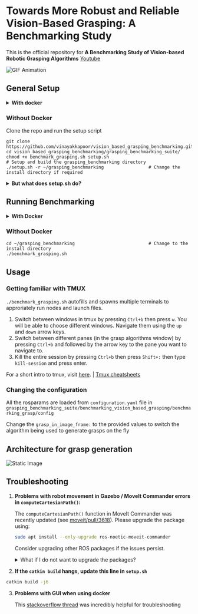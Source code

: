 
# Towards More Robust and Reliable Vision-Based Grasping: A Benchmarking Study

This is the official repository for **A Benchmarking Study of Vision-based Robotic Grasping Algorithms**
[Youtube](https://www.youtube.com/watch?v=hmgh5JGP-Ak)

![GIF Animation](benchmarking_readme_gif.gif)
<!---
#### Video Demo of the benchmarking experiemnts
<a href="https://youtu.be/hmgh5JGP-Ak" target="_blank" rel="noopener noreferrer">
    <img src="https://img.youtube.com/vi/hmgh5JGP-Ak/0.jpg" alt="Video Demo" width="800" height="500">
-->

## General Setup

<details>
  <summary> <b>With docker</b></summary>

Make sure you have *docker* installed on your system. Refer to the official docker setup [instructions](https://docs.docker.com/engine/install/) if you do not have docker installed.

Pull the docker image for this project using

    docker pull vinayakapoor/grasping_benchmarking_image:v0

#### Building your own docker image
To build your own docker image, clone the repo and use `docker build`

    git clone https://github.com/vinayakkapoor/vision_based_grasping_benchmarking.git
    cd vision_based_grasping_benchmarking
    docker build -t grasping_benchmarking_image:v0 .
You might need to add `sudo` depending on how your docker daemon is configured

    sudo docker build -t grasping_benchmarking_image:v0 .
</details>

### Without Docker
Clone the repo and run the setup script

    git clone https://github.com/vinayakkapoor/vision_based_grasping_benchmarking.git
    cd vision_based_grasping_benchmarking/grasping_benchmarking_suite/
    chmod +x benchmark_grasping.sh setup.sh
    # Setup and build the grasping_benchmarking directory
    ./setup.sh -r ~/grasping_benchmarking                 # Change the install directory if required

<details>
  <summary><b>But what does setup.sh do?</b></summary>
    The bash file appropriately installs all the necessary requirements and sets up the following structure -

```
grasping_benchmarking
├── benchmark_grasping.sh
├── benchmarking_ws
│   ├── build
│   ├── devel
│   ├── logs
│   └── src
├── grasp_algo_ws
│   ├── build
│   ├── devel
│   ├── logs
│   └── src
├── panda_sim_ws
│   ├── build
│   ├── devel
│   ├── logs
│   └── src
└── venv
    ├── bin
    ├── include
    ├── lib
    ├── lib64 -> lib
    ├── pyvenv.cfg
    └── share

```
</details>


## Running Benchmarking

<details>
  <summary><b>With Docker</b></summary>

  Run the image using

  ```sh
  xhost +
  sudo docker container run --rm -e DISPLAY=$DISPLAY --net host -v /tmp/.X11-unix:/tmp/.X11-unix -it grasping_benchmarking_image:v0
  ```

Then run the container using
```sh
./benchmark_grasping.sh
```

Run `xhost -` when you're done

</details>



### Without Docker

    cd ~/grasping_benchmarking                            # Change to the install directory
    ./benchmark_grasping.sh

## Usage
### Getting familiar with TMUX

`./benchmark_grasping.sh` autofills and spawns multiple terminals to approriately run nodes and launch files.

1. Switch between windows in tmux by pressing `Ctrl+b` then press `w`. You will be able to choose different windows. Navigate them using the `up` and `down` arrow keys.
2. Switch between different panes (in the grasp algorithms window) by pressing `Ctrl+b` and followed by the arrow key to the pane you want to navigate to.
3. Kill the entire session by pressing `Ctrl+b` then press `Shift+:` then type `kill-session` and press enter.

For a short intro to tmux, visit [here](https://hamvocke.com/blog/a-quick-and-easy-guide-to-tmux/). | [Tmux cheatsheets](https://github.com/ctu-mrs/mrs_cheatsheet)


### Changing the configuration

All the rosparams are loaded from `configuration.yaml` file in `grasping_benchmarking_suite/benchmarking_vision_based_grasping/benchmarking_grasp/config`

Change the `grasp_in_image_frame:` to the provided values to switch the algorithm being used to generate grasps on the fly

## Architecture for grasp generation 

![Static Image](Grasping_benchmarking.png)

## Troubleshooting

1. **Problems with robot movement in Gazebo / MoveIt Commander errors in `computeCartesianPath()`:**

   The `computeCartesianPath()` function in MoveIt Commander was recently updated (see [moveit/pull/3618](https://github.com/moveit/moveit/pull/3618)). Please upgrade the package using:

   ```sh
   sudo apt install --only-upgrade ros-noetic-moveit-commander
   ```

   Consider upgrading other ROS packages if the issues persist.

   <details>
   <summary>What if I do not want to upgrade the packages?</summary>

   Navigate to:
   ```sh
   cd ./grasping_benchmarking_suite/panda_simulation/moveit_adapter/src/moveit_adapter_module/
   ```

   Change `False` to `0.0` in _eef_control.py_:

   ```python
   (plan, _) = move_group.compute_cartesian_path(
       cartesian_points,  # waypoints to follow
       0.01,  # eef_step
       0.0)  # Changed from False to 0.0
   ```
   </details>

2. **If the `catkin build` hangs, update this line in `setup.sh`**
```bash
catkin build -j6
```
3. **Problems with GUI when using docker**

    This [stackoverflow thread](https://stackoverflow.com/questions/40658095/how-to-open-ubuntu-gui-inside-a-docker-image) was incredibly helpful for troubleshooting



